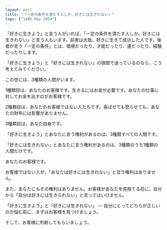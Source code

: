 ```yaml
---
layout: post
title: "「一定の条件を満たす人しか、好きには生きれない」"
tags: ["1405-May 2014"]
---
```


「好きに生きよう」と言う人がいれば、「一定の条件を満たす人しか、好きには生きれない」と言う人もいます。前者は大抵、好きに生きて成功した人です。後者が言う「一定の条件」とは、環境だったり、才能だったり、運だったり、経験だったりします。

「好きに生きよう」と「好きには生きれない」の狭間で迷っているのなら、こう考えてみてください。

この世には、3種類の人間がいます。

1種類目は、あなたのお客様です。生きるにはお金が必要です。あなたの仕事に対してお金を出すのがお客様です。

2種類目は、あなたのお客様ではない人たちです。喜ばせても怒らせても、あなたの財布には影響がありません。

3種類目は、あなた自身です。

「好きに生きよう」とあなたに言う権利があるのは、3種類すべての人間です。

「好きには生きれない」とあなたに言う権利があるのは、3種類のうち1種類の人間だけです。

あなたのお客様です。

お客様ではない人が、「あなたは好きには生きれない」と言う権利はありません。

また、あなたにもその権利はありません。お客様があなたを見捨てる前に、自分から「自分は好きには生きられない」と言ってはいけません。

「好きに生きよう」と「好きには生きれない」 — 自分にとってどちらが正しいのか悩む前に、まずはお客様を見つけましょう。

そして、お客様に判断してもらいましょう。

